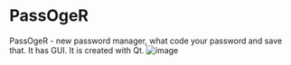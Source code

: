 # PassOgeR
PassOgeR - new password manager, what code your password and save that. It has GUI. It is created with Qt.
![image](https://github.com/NullGuy-dev/PassOgeR/assets/86558426/f659cf06-4933-4a2e-bd73-9d1c7253f399)

